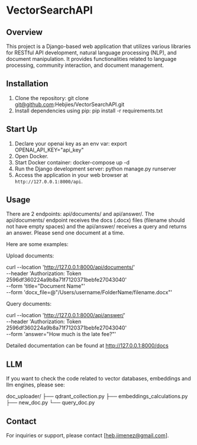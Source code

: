 # VectorSearchAPI

## Overview
This project is a Django-based web application that utilizes various libraries for RESTful API development, natural language processing (NLP), and document manipulation. It provides functionalities related to language processing, community interaction, and document management.

## Installation
1. Clone the repository: git clone git@github.com:Hebjies/VectorSearchAPI.git
2. Install dependencies using pip: pip install -r requirements.txt

## Start Up
1. Declare your openai key as an env var: export OPENAI_API_KEY="api_key"
2. Open Docker.
3. Start Docker container: docker-compose up -d
4. Run the Django development server: python manage.py runserver
5. Access the application in your web browser at `http://127.0.0.1:8000/api`.

## Usage

There are 2 endpoints: api/documents/ and api/answer/. The api/documents/ endpoint receives the docs (.docx) files (filename should not have empty spaces) and the api/answer/ receives a query and returns an answer. Please send one document at a time.

Here are some examples:

Upload documents:

curl --location 'http://127.0.0.1:8000/api/documents/' \
--header 'Authorization: Token 2596df360224a9b8a71f7120371bebfe27043040' \
--form 'title="Document Name"' \
--form 'docx_file=@"/Users/username/FolderName/filename.docx"'

Query documents:

curl --location 'http://127.0.0.1:8000/api/answer/' \
--header 'Authorization: Token 2596df360224a9b8a71f7120371bebfe27043040' \
--form 'answer="How much is the late fee?"'

Detailed documentation can be found at http://127.0.0.1:8000/docs

## LLM

If you want to check the code related to vector databases, embeddings and llm engines, please see:

doc_uploader/
├── qdrant_collection.py
├── embeddings_calculations.py
├── new_doc.py
└── query_doc.py

## Contact
For inquiries or support, please contact [heb.jimenez@gmail.com].

